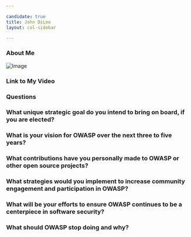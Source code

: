 ```yaml
---

candidate: true
title: John DiLeo
layout: col-sidebar

---
```


### About Me
![Image](#)

### Link to My Video

### Questions

### What unique strategic goal do you intend to bring on board, if you are elected? ###


### What is your vision for OWASP over the next three to five years? ###


### What contributions have you personally made to OWASP or other open source projects? ###


### What strategies would you implement to increase community engagement and participation in OWASP? ###


### What will be your efforts to ensure OWASP continues to be a centerpiece in software security? ###


### What should OWASP stop doing and why? ###

